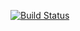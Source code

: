 [![Build Status](https://travis-ci.org/yildirimadiguzel/cronit-repository.svg?branch=master)](https://travis-ci.org/yildirimadiguzel/cronit-repository)